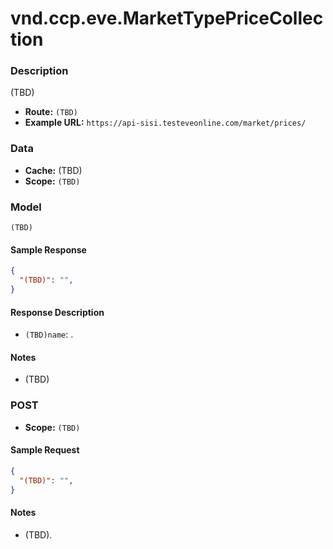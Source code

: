 # vnd.ccp.eve.MarketTypePriceCollection 

### Description
(TBD)


- **Route:** `(TBD)`
- **Example URL:** `https://api-sisi.testeveonline.com/market/prices/`

### Data

- **Cache:** (TBD)
- **Scope:** `(TBD)`

### Model
```
(TBD)
```

#### Sample Response

```json
{
  "(TBD)": "",
}
```

#### Response Description

- `(TBD)name`: .

#### Notes

- (TBD)

### POST

- **Scope:** `(TBD)`

#### Sample Request

```json
{
  "(TBD)": "",
}
```

#### Notes

- (TBD).


